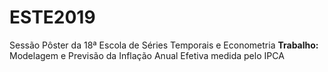 # ESTE2019
Sessão Pôster da 18ª Escola de Séries Temporais e Econometria 
**Trabalho:** Modelagem e Previsão da Inflação Anual Efetiva medida pelo IPCA
